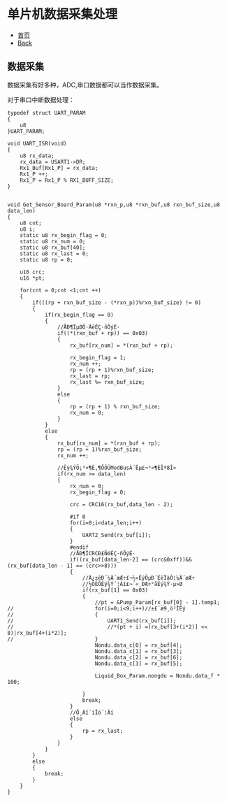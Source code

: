 # 单片机数据采集处理
* [首页](../../README.md)    
* [Back](../README.md)

## 数据采集    
数据采集有好多种，ADC,串口数据都可以当作数据采集。

对于串口中断数据处理：


	typedef struct UART_PARAM
	{
		u8 		
	}UART_PARAM;
		
	void UART_ISR(void)         
	{
		u8 rx_data;
		rx_data = USART1->DR;
		Rx1_Buf[Rx1_P] = rx_data;
		Rx1_P ++;
		Rx1_P = Rx1_P % RX1_BUFF_SIZE;
	} 

		
	void Get_Sensor_Board_Param(u8 *rxn_p,u8 *rxn_buf,u8 rxn_buf_size,u8 data_len)
	{
		u8 cnt;
		u8 i;
		static u8 rx_begin_flag = 0;
		static u8 rx_num = 0;
		static u8 rx_buf[40];
		static u8 rx_last = 0;
		static u8 rp = 0;
	
		u16 crc;
		u16 *pt;
		
		for(cnt = 0;cnt <1;cnt ++)
		{
			if(((rp + rxn_buf_size - (*rxn_p))%rxn_buf_size) != 0)
			{
				if(rx_begin_flag == 0)
				{
					//ÅÐ¶ÏµØÖ·ÂëÊÇ·ñÕýÈ·
					if((*(rxn_buf + rp)) == 0x03)
					{
						rx_buf[rx_num] = *(rxn_buf + rp);
						
						rx_begin_flag = 1;
						rx_num ++;
						rp = (rp + 1)%rxn_buf_size;
						rx_last = rp;
						rx_last %= rxn_buf_size;
					}
					else
					{
						rp = (rp + 1) % rxn_buf_size;
						rx_num = 0;
					}
				}
				else
				{
					rx_buf[rx_num] = *(rxn_buf + rp);
					rp = (rp + 1)%rxn_buf_size;
					rx_num ++;
					
					//Êý¾ÝÖ¡³¤¶È,¶ÔÓÚModBusÀ´Ëµ£¬³¤¶ÈÎª8Î»
					if(rx_num >= data_len)
					{
						rx_num = 0;
						rx_begin_flag = 0;
	
						crc = CRC16(rx_buf,data_len - 2);
	
						#if 0
						for(i=0;i<data_len;i++)
						{
							UART2_Send(rx_buf[i]);
						}
						#endif
						//ÅÐ¶ÏCRCÐ£ÑéÊÇ·ñÕýÈ·
						if((rx_buf[data_len-2] == (crc&0xff))&&(rx_buf[data_len - 1] == (crc>>8)))
						{
							//Ä¿±êÐ´¼Ä´æÆ÷£¬½«ÊýÖµÐ´ÈëÏàÓ¦¼Ä´æÆ÷
							//½ÓÊÕÊý¾Ý´¦Àí£¬´«¸ÐÆ÷°åÊý¾Ý·µ»Ø
							if(rx_buf[1] == 0x03)
							{
								//pt = &Pump_Param[rx_buf[0] - 1].temp1;
	//							for(i=0;i<9;i++)//±£´æ9¸ö²ÎÊý
	//							{
	//								UART1_Send(rx_buf[i]);
	//								//*(pt + i) =(rx_buf[3+(i*2)] << 8)|rx_buf[4+(i*2)];
	//							}
								Nondu.data_c[0] = rx_buf[4];
								Nondu.data_c[1] = rx_buf[3];
								Nondu.data_c[2] = rx_buf[6];
								Nondu.data_c[3] = rx_buf[5];
					
								Liquid_Box_Param.nongdu = Nondu.data_f * 100;
								
							}	
							break;
						}	
						//Ö¸Áî´íÎó´¦Àí
						else
						{
							rp = rx_last;
						}
					}
				}
			}
			else
			{
				break;
			}
		}
	}